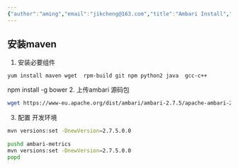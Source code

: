 ```yaml
---
{"author":"aming","email":"jikcheng@163.com","title":"Ambari Install","creation_date":"2022-06-27 15:57","Last modified date":"2022-11-25 16:11","tags":"Ambari Install","File Folder with relative path":"database/hadoop/Doc/Install","remark":null,"other":null,"dg-publish":true,"permalink":"/database/hadoop/doc/install/ambari-install/","dgPassFrontmatter":true}
---
```




## 安装maven
1. 安装必要组件
```
yum install maven wget  rpm-build git npm python2 java  gcc-c++ 
```

npm install -g bower
2. 上传ambari 源码包

```bash
wget https://www-eu.apache.org/dist/ambari/ambari-2.7.5/apache-ambari-2.7.5-src.tar.gz
```


3. 配置 开发环境

```bash
mvn versions:set -DnewVersion=2.7.5.0.0
 
pushd ambari-metrics
mvn versions:set -DnewVersion=2.7.5.0.0
popd
```

